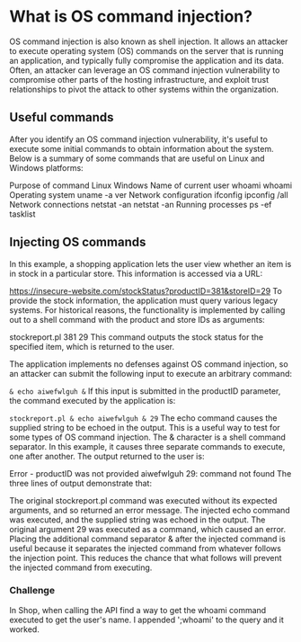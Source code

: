 # What is OS command injection?
OS command injection is also known as shell injection. It allows an attacker to execute operating system (OS) commands on the server that is running an application, and typically fully compromise the application and its data. Often, an attacker can leverage an OS command injection vulnerability to compromise other parts of the hosting infrastructure, and exploit trust relationships to pivot the attack to other systems within the organization.

## Useful commands
After you identify an OS command injection vulnerability, it's useful to execute some initial commands to obtain information about the system. Below is a summary of some commands that are useful on Linux and Windows platforms:

Purpose of command	Linux	Windows
Name of current user	whoami	whoami
Operating system	uname -a	ver
Network configuration	ifconfig	ipconfig /all
Network connections	netstat -an	netstat -an
Running processes	ps -ef	tasklist

## Injecting OS commands
In this example, a shopping application lets the user view whether an item is in stock in a particular store. This information is accessed via a URL:

https://insecure-website.com/stockStatus?productID=381&storeID=29
To provide the stock information, the application must query various legacy systems. For historical reasons, the functionality is implemented by calling out to a shell command with the product and store IDs as arguments:

stockreport.pl 381 29
This command outputs the stock status for the specified item, which is returned to the user.

The application implements no defenses against OS command injection, so an attacker can submit the following input to execute an arbitrary command:

``` & echo aiwefwlguh & ```
If this input is submitted in the productID parameter, the command executed by the application is:

``` stockreport.pl & echo aiwefwlguh & 29 ```
The echo command causes the supplied string to be echoed in the output. This is a useful way to test for some types of OS command injection. The & character is a shell command separator. In this example, it causes three separate commands to execute, one after another. The output returned to the user is:

Error - productID was not provided
aiwefwlguh
29: command not found
The three lines of output demonstrate that:

The original stockreport.pl command was executed without its expected arguments, and so returned an error message.
The injected echo command was executed, and the supplied string was echoed in the output.
The original argument 29 was executed as a command, which caused an error.
Placing the additional command separator & after the injected command is useful because it separates the injected command from whatever follows the injection point. This reduces the chance that what follows will prevent the injected command from executing.

### Challenge
In Shop, when calling the API find a way to get the whoami command executed to get the user's name. I appended ';whoami' to the query and it worked. 


